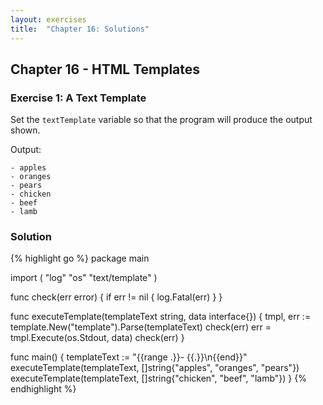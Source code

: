 ```yaml
---
layout: exercises
title:  "Chapter 16: Solutions"
---
```


## Chapter 16 - HTML Templates

### Exercise 1: A Text Template

Set the `textTemplate` variable so that the program will produce the output shown.

Output:

``` text
- apples
- oranges
- pears
- chicken
- beef
- lamb
```

### Solution

{% highlight go %}
package main

import (
	"log"
	"os"
	"text/template"
)

func check(err error) {
	if err != nil {
		log.Fatal(err)
	}
}

func executeTemplate(templateText string, data interface{}) {
	tmpl, err := template.New("template").Parse(templateText)
	check(err)
	err = tmpl.Execute(os.Stdout, data)
	check(err)
}

func main() {
	templateText := "{{range .}}- {{.}}\n{{end}}"
	executeTemplate(templateText,
		[]string{"apples", "oranges", "pears"})
	executeTemplate(templateText,
		[]string{"chicken", "beef", "lamb"})
}
{% endhighlight %}
